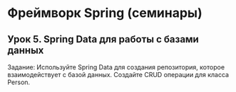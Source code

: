 # Фреймворк Spring (семинары)

## Урок 5. Spring Data для работы с базами данных

Задание: Используйте Spring Data для создания репозитория, которое взаимодействует с базой данных. Создайте CRUD операции для класса Person.